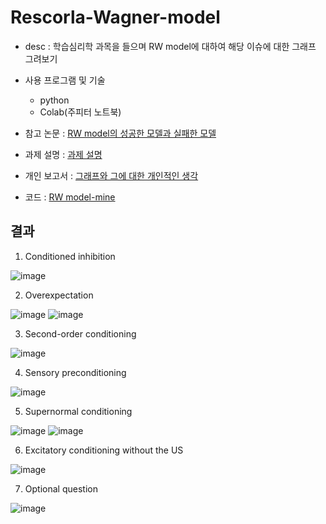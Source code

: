 # Rescorla-Wagner-model

* desc : 학습심리학 과목을 들으며 RW model에 대하여 해당 이슈에 대한 그래프 그려보기
* 사용 프로그램 및 기술
  * python
  * Colab(주피터 노트북)
  
* 참고 논문 : [RW model의 성공한 모델과 실패한 모델](https://github.com/mong-head/Rescorla-Wagner-model/blob/master/documents/miller-1995-advanced%20questions.pdf)
* 과제 설명 : [과제 설명](https://github.com/mong-head/Rescorla-Wagner-model/blob/master/documents/%EA%B3%BC%EC%A0%9C%EC%84%A4%EB%AA%85_R-W%20model%20assignment%202020.pdf)
* 개인 보고서 : [그래프와 그에 대한 개인적인 생각](https://github.com/mong-head/Rescorla-Wagner-model/blob/master/documents/R-W%20model_graphs_and_my_descriptions.pdf)
* 코드 : [RW model-mine](https://github.com/mong-head/Rescorla-Wagner-model/blob/master/rescorla_wagner_model.ipynb)

## 결과

1. Conditioned inhibition

![image](https://user-images.githubusercontent.com/52481037/98978268-0fab4180-255d-11eb-9dcf-f88ef53aeb78.png)


2. Overexpectation

![image](https://user-images.githubusercontent.com/52481037/98978275-133ec880-255d-11eb-8267-217d4fa8b41e.png)
![image](https://user-images.githubusercontent.com/52481037/98978282-15a12280-255d-11eb-80e0-e1b2d67439d7.png)


3. Second-order conditioning 

![image](https://user-images.githubusercontent.com/52481037/98978294-19cd4000-255d-11eb-93fd-d3ca49756ba1.png)


4. Sensory preconditioning 

![image](https://user-images.githubusercontent.com/52481037/98978304-1cc83080-255d-11eb-915d-39435e2b6e73.png)


5. Supernormal conditioning

![image](https://user-images.githubusercontent.com/52481037/98978315-20f44e00-255d-11eb-95eb-09cfa55a2a96.png)
![image](https://user-images.githubusercontent.com/52481037/98978330-281b5c00-255d-11eb-81ed-c5daa8c05429.png)


6. Excitatory conditioning without the US 

![image](https://user-images.githubusercontent.com/52481037/98978339-2baee300-255d-11eb-84d7-96cd74cd4674.png)


7. Optional question

![image](https://user-images.githubusercontent.com/52481037/98978351-30739700-255d-11eb-8108-9a76cc18c636.png)
